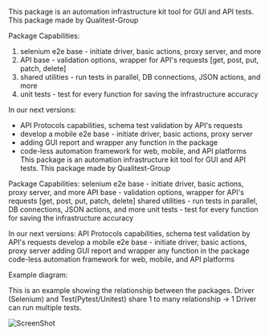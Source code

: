 This package is an automation infrastructure kit tool for GUI and API tests.
This package made by Qualitest-Group

Package Capabilities:
1. selenium e2e base - initiate driver, basic actions, proxy server, and more
2. API base - validation options, wrapper for API's requests [get, post, put, patch, delete]
3. shared utilities - run tests in parallel, DB connections, JSON actions, and more
4. unit tests - test for every function for saving the infrastructure accuracy 


In our next versions:
- API Protocols capabilities, schema test validation by API's requests
- develop a mobile e2e base - initiate driver, basic actions, proxy server
- adding GUI report and wrapper any function in the package
- code-less automation framework for web, mobile, and API platforms
This package is an automation infrastructure kit tool for GUI and API tests. This package made by Qualitest-Group

Package Capabilities:
selenium e2e base - initiate driver, basic actions, proxy server, and more
API base - validation options, wrapper for API's requests [get, post, put, patch, delete]
shared utilities - run tests in parallel, DB connections, JSON actions, and more
unit tests - test for every function for saving the infrastructure accuracy

In our next versions:
API Protocols capabilities, schema test validation by API's requests
develop a mobile e2e base - initiate driver, basic actions, proxy server
adding GUI report and wrapper any function in the package
code-less automation framework for web, mobile, and API platforms

Example diagram:

This is an example showing the relationship between the packages.
Driver (Selenium) and Test(Pytest/Unitest) share 1 to many relationship -> 1 Driver can run multiple tests.

![ScreenShot](base_qualitest_package/Python_framework.png)